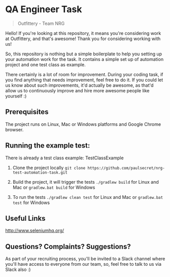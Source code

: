 # QA Engineer Task
> Outfittery - Team NRG

Hello! If you're looking at this repository, it means you're considering work at Outfittery, and that's awesome! Thank you for considering working with us!

So, this repository is nothing but a simple boilerplate to help you setting up your automation work for the task. It contains a simple set up of automation project and one test class as example. 

There certainly is a lot of room for improvement. During your coding task, if you find anything that needs improvement, feel free to do it. If you could let us know about such improvements, it'd actually be awesome, as that'd allow us to continuously improve and hire more awesome people like yourself :)

## Prerequisites

The project runs on Linux, Mac or Windows platforms and Google Chrome browser.

## Running the example test:

There is already a test class example: TestClassExample

1) Clone the project locally
`git clone https://github.com/paulsecret/nrg-test-automation-task.git`

2) Build the project, it will trigger the tests
`./gradlew build` for Linux and Mac or `gradlew.bat build` for Windows

3) To run the tests
`./gradlew clean test` for Linux and Mac or `gradlew.bat test` for Windows

## Useful Links

http://www.seleniumhq.org/

## Questions? Complaints? Suggestions?

As part of your recruiting process, you'll be invited to a Slack channel where you'll have access to everyone from our team, so, feel free to talk to us via Slack also :)
